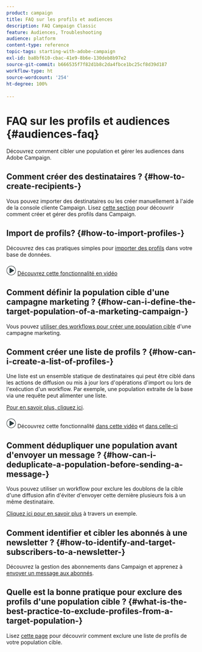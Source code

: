 ```yaml
---
product: campaign
title: FAQ sur les profils et audiences
description: FAQ Campaign Classic
feature: Audiences, Troubleshooting
audience: platform
content-type: reference
topic-tags: starting-with-adobe-campaign
exl-id: ba8bf610-cbac-41e9-8b6e-130deb8b97e2
source-git-commit: b666535f7f82d1b8c2da4fbce1bc25cf8d39d187
workflow-type: ht
source-wordcount: '254'
ht-degree: 100%

---
```


# FAQ sur les profils et audiences {#audiences-faq}



Découvrez comment cibler une population et gérer les audiences dans Adobe Campaign.

## Comment créer des destinataires ? {#how-to-create-recipients-}

Vous pouvez importer des destinataires ou les créer manuellement à l&#39;aide de la console cliente Campaign. Lisez [cette section](../../platform/using/about-profiles.md) pour découvrir comment créer et gérer des profils dans Campaign.

## Import de profils? {#how-to-import-profiles-}

Découvrez des cas pratiques simples pour [importer des profils](../../platform/using/import-operations-samples.md) dans votre base de données.

![](assets/do-not-localize/how-to-video.png) [Découvrez cette fonctionnalité en vidéo](https://experienceleague.adobe.com/docs/campaign-classic-learn/tutorials/profile-management/importing-profiles.html?lang=fr)

## Comment définir la population cible d&#39;une campagne marketing ? {#how-can-i-define-the-target-population-of-a-marketing-campaign-}

Vous pouvez [utiliser des workflows pour créer une population cible](../../campaign/using/marketing-campaign-deliveries.md#building-the-main-target-in-a-workflow) d&#39;une campagne marketing.


## Comment créer une liste de profils ? {#how-can-i-create-a-list-of-profiles-}

Une liste est un ensemble statique de destinataires qui peut être ciblé dans les actions de diffusion ou mis à jour lors d&#39;opérations d&#39;import ou lors de l&#39;exécution d&#39;un workflow. Par exemple, une population extraite de la base via une requête peut alimenter une liste.

[Pour en savoir plus, cliquez ici](../../platform/using/creating-and-managing-lists.md#creating-a-profile-list-from-a-group).

![](assets/do-not-localize/how-to-video.png) Découvrez cette fonctionnalité [dans cette vidéo](https://experienceleague.adobe.com/docs/campaign-classic-learn/tutorials/profile-management/creating-a-list-of-recipients-with-a-workflow.html?lang=fr) et [dans celle-ci](https://experienceleague.adobe.com/docs/campaign-classic-learn/tutorials/profile-management/creating-a-list-of-recipients.html?lang=fr)

## Comment dédupliquer une population avant d&#39;envoyer un message ? {#how-can-i-deduplicate-a-population-before-sending-a-message-}

Vous pouvez utiliser un workflow pour exclure les doublons de la cible d&#39;une diffusion afin d&#39;éviter d&#39;envoyer cette dernière plusieurs fois à un même destinataire.

[Cliquez ici pour en savoir plus](../../workflow/using/deduplication.md#example--identify-the-duplicates-before-a-delivery) à travers un exemple.

## Comment identifier et cibler les abonnés à une newsletter ? {#how-to-identify-and-target-subscribers-to-a-newsletter-}

Découvrez la gestion des abonnements dans Campaign et apprenez à [envoyer un message aux abonnés](../../delivery/using/managing-subscriptions.md).

## Quelle est la bonne pratique pour exclure des profils d&#39;une population cible ? {#what-is-the-best-practice-to-exclude-profiles-from-a-target-population-}

Lisez [cette page](../../workflow/using/read-list.md) pour découvrir comment exclure une liste de profils de votre population cible.

